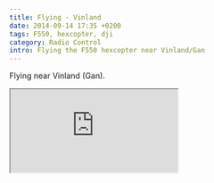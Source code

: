 ```yaml
---
title: Flying - Vinland
date: 2014-09-14 17:35 +0200
tags: F550, hexcopter, dji
category: Radio Control
intro: Flying the F550 hexcopter near Vinland/Gan
---
```


Flying near Vinland (Gan).

<div class="ratio ratio-16x9">
  <iframe src="https://www.youtube.com/embed/ZSARR-oUkKg" title="Vinland - nr Gan - 21st Sep" allow="accelerometer; autoplay; clipboard-write; encrypted-media; gyroscope; picture-in-picture" allowfullscreen></iframe>
</div>
